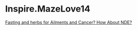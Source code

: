 # Inspire.MazeLove14
[Fasting and herbs for Ailments and Cancer? How About NDE?](https://twitter.com/i/spaces/1DXGyjaqnpZJM)
